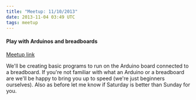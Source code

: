 ```yaml
---
title: "Meetup: 11/10/2013"
date: 2013-11-04 03:49 UTC
tags: meetup
---
```

#### Play with Arduinos and breadboards

[Meetup link](http://www.meetup.com/Southern-Berkshires-Technology-Group/events/149030792/)

We'll be creating basic programs to run on the Arduino board connected to a
breadboard. If you're not familiar with what an Arduino or a breadboard are
we'll be happy to bring you up to speed (we're just beginners ourselves). Also
as before let me know if Saturday is better than Sunday for you. 
